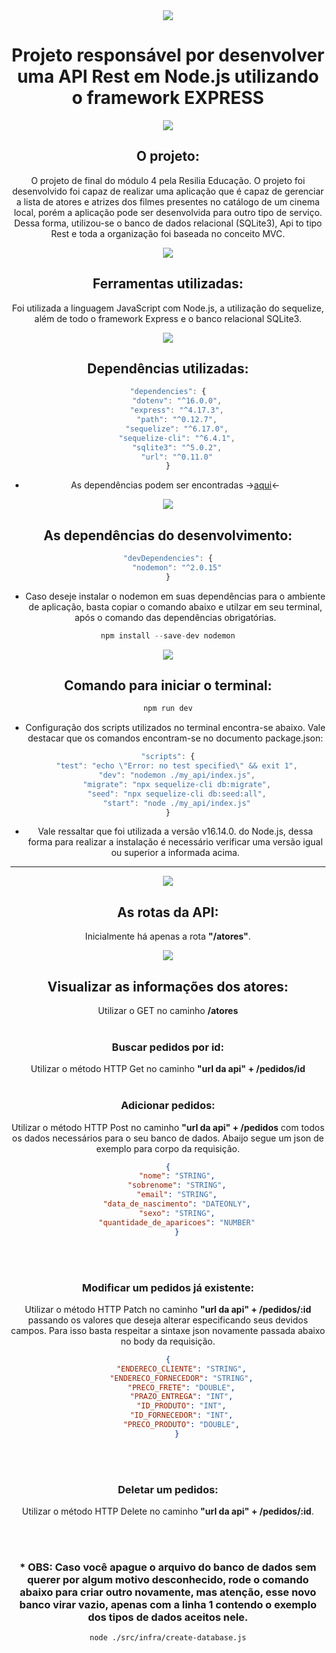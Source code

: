 <!-- - falta completar o controllers (não esquecer de importar para as rotas)
- validacao (serviços)
- readme -->

<center><img src="https://img.icons8.com/bubbles/50/000000/star.png"/>
<h1> Projeto responsável por desenvolver uma API Rest em Node.js utilizando o framework EXPRESS </h1>

<img src="https://img.icons8.com/color/48/000000/expand-arrow--v1.png"/> <center><h2>O projeto:</h2>

<p> O projeto de final do módulo 4 pela Resilia Educação. O projeto foi desenvolvido foi capaz de realizar uma aplicação que é capaz de gerenciar a lista de atores e atrizes dos filmes presentes no catálogo de um cinema local, porém a aplicação pode ser desenvolvida para outro tipo de serviço. 
Dessa forma, utilizou-se o banco de dados relacional (SQLite3), Api to tipo Rest e toda a organização foi baseada no conceito MVC.</p>

<img src="https://img.icons8.com/color/48/000000/expand-arrow--v1.png"/> <center><h2>Ferramentas utilizadas:</h2>

<p> Foi utilizada a linguagem JavaScript com Node.js, a utilização do sequelize, além de todo o framework Express e o banco relacional SQLite3.

<img src="https://img.icons8.com/color/48/000000/expand-arrow--v1.png"/> <center><h2>Dependências utilizadas:</h2>

```js
"dependencies": {
    "dotenv": "^16.0.0",
    "express": "^4.17.3",
    "path": "^0.12.7",
    "sequelize": "^6.17.0",
    "sequelize-cli": "^6.4.1",
    "sqlite3": "^5.0.2",
    "url": "^0.11.0"
}
```

* As dependências podem ser encontradas -><a href="">aqui</a><-

<img src="https://img.icons8.com/color/48/000000/expand-arrow--v1.png"/> <center><h2>As dependências do desenvolvimento:</h2>

```js
"devDependencies": {
    "nodemon": "^2.0.15"
}
```
* Caso deseje instalar o nodemon em suas dependências para o ambiente de aplicação, basta copiar o comando abaixo e utilzar em seu terminal, após o comando das dependências obrigatórias.
```js
npm install --save-dev nodemon
```
<img src="https://img.icons8.com/color/48/000000/expand-arrow--v1.png"/> <center><h2>Comando para iniciar o terminal:</h2>

```js
npm run dev
```

* <p> Configuração dos scripts utilizados no terminal encontra-se abaixo. Vale destacar que os comandos encontram-se no documento package.json: </p>

```js
"scripts": {
    "test": "echo \"Error: no test specified\" && exit 1",
    "dev": "nodemon ./my_api/index.js",
    "migrate": "npx sequelize-cli db:migrate",
    "seed": "npx sequelize-cli db:seed:all",
    "start": "node ./my_api/index.js"
}
```
* <p> Vale ressaltar que foi utilizada a versão v16.14.0. do Node.js, dessa forma para realizar a instalação é necessário verificar uma versão igual ou superior a informada acima.<p>

------

<img src="https://img.icons8.com/color/48/000000/expand-arrow--v1.png"/> <center><h2>As rotas da API:</h2>

Inicialmente há apenas a rota <b>"/atores"</b>.
<br>

<img src="https://img.icons8.com/color/48/000000/expand-arrow--v1.png"/> <center><h2>Visualizar as informações dos atores:</h2>

Utilizar o GET no caminho <b>/atores</b>
<br>
<br>

### Buscar pedidos por id:

Utilizar o método HTTP Get no caminho <b>"url da api" + /pedidos/id</b>
<br>
<br>

### Adicionar pedidos:
Utilizar o método HTTP Post no caminho <b>"url da api" + /pedidos</b> com todos os dados necessários para o seu banco de dados. Abaijo segue um json de exemplo para corpo da requisição.

```json
{
    "nome": "STRING",
    "sobrenome": "STRING",
    "email": "STRING",
    "data_de_nascimento": "DATEONLY",
    "sexo": "STRING",
    "quantidade_de_aparicoes": "NUMBER"
    }
```
<br>
<br>

### Modificar um pedidos já existente:
Utilizar o método HTTP Patch no caminho <b>"url da api" + /pedidos/:id</b> passando os valores que deseja alterar especificando seus devidos campos. Para isso basta respeitar a sintaxe json novamente passada abaixo no body da requisição.
```json
{
      "ENDERECO_CLIENTE": "STRING",
      "ENDERECO_FORNECEDOR": "STRING",
      "PRECO_FRETE": "DOUBLE",
      "PRAZO_ENTREGA": "INT",
      "ID_PRODUTO": "INT",
      "ID_FORNECEDOR": "INT",
      "PRECO_PRODUTO": "DOUBLE",
    }
```
<br>
<br>

### Deletar um pedidos:
Utilizar o método HTTP Delete no caminho <b>"url da api" + /pedidos/:id</b>.

<br>
<br>

### * OBS: Caso você apague o arquivo do banco de dados sem querer por algum motivo desconhecido, rode o comando abaixo para criar outro novamente, mas atenção, esse novo banco virar vazio, apenas com a linha 1 contendo o exemplo dos tipos de dados aceitos nele.

```node
node ./src/infra/create-database.js
```
